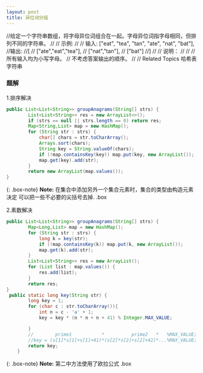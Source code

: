 ```yaml
---
layout: post
title: 异位词分组
---
```

//给定一个字符串数组，将字母异位词组合在一起。字母异位词指字母相同，但排列不同的字符串。 
//
// 示例: 
//
// 输入: ["eat", "tea", "tan", "ate", "nat", "bat"],
//输出:
//[
//  ["ate","eat","tea"],
//  ["nat","tan"],
//  ["bat"]
//] 
//
// 说明： 
//
// 
// 所有输入均为小写字母。 
// 不考虑答案输出的顺序。 
// 
// Related Topics 哈希表 字符串

### 题解
1.排序解决
``` java
public List<List<String>> groupAnagrams(String[] strs) {
        List<List<String>> res = new ArrayList<>();
        if (strs == null || strs.length == 0) return res;
        Map<String,List> map = new HashMap();
        for (String str : strs) {
            char[] chars = str.toCharArray();
            Arrays.sort(chars);
            String key = String.valueOf(chars);
            if (!map.containsKey(key)) map.put(key, new ArrayList());
            map.get(key).add(str);
        }
        return new ArrayList(map.values());
}
```   
{: .box-note}
**Note:** 在集合中添加另外一个集合元素时，集合的类型由构造元素决定
可以把一些不必要的尖括号去掉.
.box

2.素数解决
``` java
public List<List<String>> groupAnagrams(String[] strs) {
        Map<Long,List> map = new HashMap();
        for (String str : strs) {
            long k = key(str);
            if (!map.containsKey(k)) map.put(k, new ArrayList());
            map.get(k).add(str);
        }
        List<List<String>> res = new ArrayList();
        for (List list : map.values()) {
            res.add(list);
        }
        return res;
}
 public static long key(String str) {
        long key = 1;
        for (char c : str.toCharArray()){
            int n = c - 'a' + 1;
            key = key * (n * n + n + 41) % Integer.MAX_VALUE;

        }
        //        prime1           *          prime2   *   %MAX_VALUE;
        //key = (s[1]*s[1]+s[1]+41)*(s[2]*s[2]+s[2]+41)*...%MAX_VALUE;
        return key;
    }
```  

{: .box-note}
**Note:** 第二中方法使用了欧拉公式
.box

